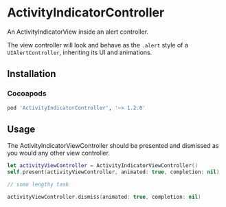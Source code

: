 # ActivityIndicatorController
An ActivityIndicatorView inside an alert controller.

The view controller will look and behave as the `.alert` style of a
`UIAlertController`, inheriting its UI and animations.

## Installation

### Cocoapods
```ruby
pod 'ActivityIndicatorController', '~> 1.2.0'
```

## Usage
The ActivityIndicatorViewController should be presented and dismissed as you
would any other view controller.

```swift
let activityViewController = ActivityIndicatorViewController()
self.present(activityViewController, animated: true, completion: nil)

// some lengthy task

activityViewController.dismiss(animated: true, completion: nil)
```
